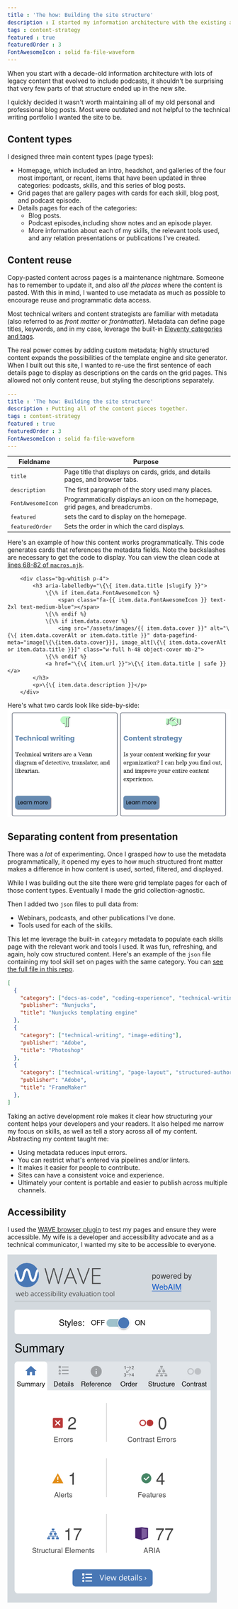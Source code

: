 ```yaml
---
title : 'The how: Building the site structure'
description : I started my information architecture with the existing architecture of my WordPress site. Then I started to put all the content pieces together.
tags : content-strategy
featured : true
featuredOrder : 3
FontAwesomeIcon : solid fa-file-waveform
---
```


When you start with a decade-old information architecture with lots of legacy content that evolved to include podcasts, it shouldn't be surprising that very few parts of that structure ended up in the new site.

I quickly decided it wasn't worth maintaining all of my old personal and professional blog posts. Most were outdated and not helpful to the technical writing portfolio I wanted the site to be.

## Content types

I designed three main content types (page types):

- Homepage, which included an intro, headshot, and galleries of the four most important, or recent, items that have been updated in three categories: podcasts, skills, and this series of blog posts.
- Grid pages that are gallery pages with cards for each skill, blog post, and podcast episode.
- Details pages for each of the categories:
  - Blog posts.
  - Podcast episodes,including show notes and an episode player.
  - More information about each of my skills, the relevant tools used, and any relation presentations or publications I've created.

## Content reuse

Copy-pasted content across pages is a maintenance nightmare. Someone has to remember to update it, and also *all the places* where the content is pasted. With this in mind, I wanted to use metadata as much as possible to encourage reuse and programmatic data access.

Most technical writers and content strategists are familiar with metadata (also referred to as *front matter* or *frontmatter*). Metadata can define page titles, keywords, and in my case, leverage the built-in [Eleventy categories and tags](https://www.11ty.dev/docs/collections/).

The real power comes by adding custom metadata; highly structured content expands the possibilities of the template engine and site generator. When I built out this site, I wanted to re-use the first sentence of each details page to display as descriptions on the cards on the grid pages. This allowed not only content reuse, but  styling the descriptions separately.

```yml
---
title : 'The how: Building the site structure'
description : Putting all of the content pieces together.
tags : content-strategy
featured : true
featuredOrder : 3
FontAwesomeIcon : solid fa-file-waveform
---
```

| Fieldname | Purpose|
|-|-|
| `title`| Page title that displays on cards, grids, and details pages, and browser tabs.|
| `description` | The first paragraph of the story used many places. |
|`FontAwesomeIcon`| Programmatically displays an icon on the homepage, grid pages, and breadcrumbs.|
|`featured`| sets the card to display on the homepage. |
`featuredOrder` | Sets the order in which the card displays. |

Here's an example of how this content works programmatically. This code generates cards that references the metadata fields. Note the backslashes are necessary to get the code to display. You can view the clean code at [lines 68-82 of `macros.njk`](https://github.com/emdashdrupal/11ty-working/blob/dd0fc170d1af6a2f5b55fbf3676066d4f9833952/_includes/layouts/partials/macros.njk#L68C1-L81C15).

```django
    <div class="bg-whitish p-4">
        <h3 aria-labelledby="\{\{ item.data.title |slugify }}">
            \{\% if item.data.FontAwesomeIcon %}
                <span class="fa-{{ item.data.FontAwesomeIcon }} text-2xl text-medium-blue"></span>
            \{\% endif %}
            \{\% if item.data.cover %}
                <img src="/assets/images/{{ item.data.cover }}" alt="\{\{ item.data.coverAlt or item.data.title }}" data-pagefind-meta="image[\{\{item.data.cover}}], image_alt[\{\{ item.data.coverAlt or item.data.title }}]" class="w-full h-48 object-cover mb-2">
            \{\% endif %}
            <a href="\{\{ item.url }}">\{\{ item.data.title | safe }}</a>
        </h3>
        <p>\{\{ item.data.description }}</p>
    </div>
```

Here's what two cards look like side-by-side:
![Example result of card code](/assets/images/grid-cards-example.png)

## Separating content from presentation

There was a *lot* of experimenting. Once I grasped *how* to use the metadata programmatically, it opened my eyes to how much structured front matter makes a difference in how content is used, sorted, filtered, and displayed.

While I was building out the site there were grid template pages for each of those content types. Eventually I made the grid collection-agnostic.

Then I added two `json` files to pull data from:

- Webinars, podcasts, and other publications I've done.
- Tools used for each of the skills.

This let me leverage the built-in `category` metadata to populate each skills page with the relevant work and tools I used. It was fun, refreshing, and again, holy cow structured content. Here's an example of the `json` file containing my tool skill set on pages with the same category. You can [see the full file in this repo](https://github.com/emdashdrupal/11ty-working/blob/main/_data/tools.json).

```json
[
  {
    "category": ["docs-as-code", "coding-experience", "technical-writing"],
    "publisher": "Nunjucks",
    "title": "Nunjucks templating engine"
  },
  {
    "category": ["technical-writing", "image-editing"],
    "publisher": "Adobe",
    "title": "Photoshop"
  },
  {
    "category": ["technical-writing", "page-layout", "structured-authoring"],
    "publisher": "Adobe",
    "title": "FrameMaker"
  },
]
```

Taking an active development role makes it clear how structuring your content helps your developers and your readers. It also helped me narrow my focus on skills, as well as tell a story across all of my content. Abstracting my content taught me:

- Using metadata reduces input errors.
- You can restrict what's entered via pipelines and/or linters.
- It makes it easier for people to contribute.
- Sites can have a consistent voice and experience.
- Ultimately your content is portable and easier to publish across multiple channels.

## Accessibility

I used the [WAVE browser plugin](https://wave.webaim.org/extension/) to test my pages and ensure they were accessible. My wife is a developer and accessibility advocate and as a technical communicator, I wanted my site to be accessible to everyone.

![Screenshot of WAVE accessibility plugin results](/assets/images/wave-plugin-screenshot.png)
